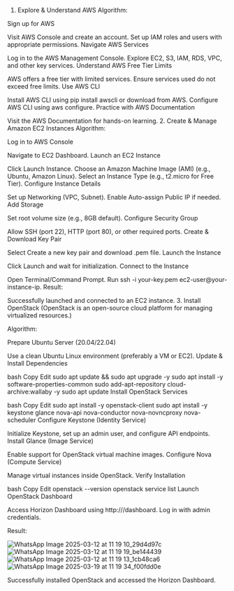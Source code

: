 1. Explore & Understand AWS
Algorithm:

Sign up for AWS

Visit AWS Console and create an account.
Set up IAM roles and users with appropriate permissions.
Navigate AWS Services

Log in to the AWS Management Console.
Explore EC2, S3, IAM, RDS, VPC, and other key services.
Understand AWS Free Tier Limits

AWS offers a free tier with limited services.
Ensure services used do not exceed free limits.
Use AWS CLI

Install AWS CLI using pip install awscli or download from AWS.
Configure AWS CLI using aws configure.
Practice with AWS Documentation

Visit the AWS Documentation for hands-on learning.
2. Create & Manage Amazon EC2 Instances
Algorithm:

Log in to AWS Console

Navigate to EC2 Dashboard.
Launch an EC2 Instance

Click Launch Instance.
Choose an Amazon Machine Image (AMI) (e.g., Ubuntu, Amazon Linux).
Select an Instance Type (e.g., t2.micro for Free Tier).
Configure Instance Details

Set up Networking (VPC, Subnet).
Enable Auto-assign Public IP if needed.
Add Storage

Set root volume size (e.g., 8GB default).
Configure Security Group

Allow SSH (port 22), HTTP (port 80), or other required ports.
Create & Download Key Pair

Select Create a new key pair and download .pem file.
Launch the Instance

Click Launch and wait for initialization.
Connect to the Instance

Open Terminal/Command Prompt.
Run ssh -i your-key.pem ec2-user@your-instance-ip.
Result:

Successfully launched and connected to an EC2 instance.
3. Install OpenStack
(OpenStack is an open-source cloud platform for managing virtualized resources.)

Algorithm:

Prepare Ubuntu Server (20.04/22.04)

Use a clean Ubuntu Linux environment (preferably a VM or EC2).
Update & Install Dependencies

bash
Copy
Edit
sudo apt update && sudo apt upgrade -y
sudo apt install -y software-properties-common
sudo add-apt-repository cloud-archive:wallaby -y
sudo apt update
Install OpenStack Services

bash
Copy
Edit
sudo apt install -y openstack-client
sudo apt install -y keystone glance nova-api nova-conductor nova-novncproxy nova-scheduler
Configure Keystone (Identity Service)

Initialize Keystone, set up an admin user, and configure API endpoints.
Install Glance (Image Service)

Enable support for OpenStack virtual machine images.
Configure Nova (Compute Service)

Manage virtual instances inside OpenStack.
Verify Installation

bash
Copy
Edit
openstack --version
openstack service list
Launch OpenStack Dashboard

Access Horizon Dashboard using http://<your-server-ip>/dashboard.
Log in with admin credentials.

Result:

![WhatsApp Image 2025-03-12 at 11 19 10_29d4d97c](https://github.com/user-attachments/assets/18220176-ac12-4603-abe3-b9207e8591b1)
![WhatsApp Image 2025-03-12 at 11 19 19_be144439](https://github.com/user-attachments/assets/6dd5a99c-68ab-4a84-9a4b-0d14568da743)
![WhatsApp Image 2025-03-12 at 11 19 13_1cb48ca6](https://github.com/user-attachments/assets/76886902-b4b5-42e4-8a74-9a5b370a8db7)
![WhatsApp Image 2025-03-19 at 11 19 34_f00fdd0e](https://github.com/user-attachments/assets/02f2fb3a-dd1b-42a4-9b6b-b5244491f654)

Successfully installed OpenStack and accessed the Horizon Dashboard.
